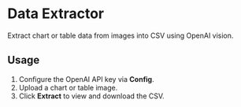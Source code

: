 # Data Extractor

Extract chart or table data from images into CSV using OpenAI vision.

## Usage

1. Configure the OpenAI API key via **Config**.
2. Upload a chart or table image.
3. Click **Extract** to view and download the CSV.
